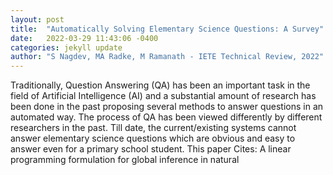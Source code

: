 ```yaml
---
layout: post
title:  "Automatically Solving Elementary Science Questions: A Survey"
date:   2022-03-29 11:43:06 -0400
categories: jekyll update
author: "S Nagdev, MA Radke, M Ramanath - IETE Technical Review, 2022"
---
```

Traditionally, Question Answering (QA) has been an important task in the field of Artificial Intelligence (AI) and a substantial amount of research has been done in the past proposing several methods to answer questions in an automated way. The process of QA has been viewed differently by different researchers in the past. Till date, the current/existing systems cannot answer elementary science questions which are obvious and easy to answer even for a primary school student. This paper Cites: A linear programming formulation for global inference in natural